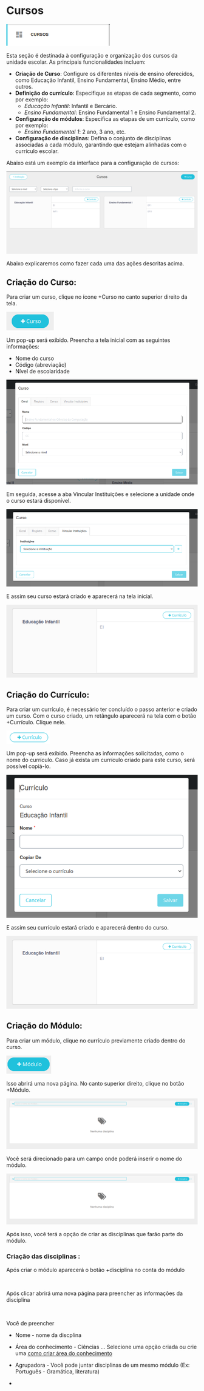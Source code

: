 # Cursos

![icone curso](../assets/imagens/curso/icone_curso.png)

Esta seção é destinada à configuração e organização dos cursos da unidade escolar. As principais funcionalidades incluem:

- **Criação de Curso**: Configure os diferentes níveis de ensino oferecidos, como Educação Infantil, Ensino Fundamental, Ensino Médio, entre outros.
- **Definição do currículo**: Especifique as etapas de cada segmento, como por exemplo: 
    - *Educação Infantil*: Infantil e Bercário.
    - *Ensino Fundamental*: Ensino Fundamental 1 e Ensino Fundamental 2.
- **Configuração de módulos**: Especifica as etapas de um currículo, como por exemplo:
    - *Ensino Fundamental 1*: 2 ano, 3 ano, etc.
- **Configuração de disciplinas**: Defina o conjunto de disciplinas associadas a cada módulo, garantindo que estejam alinhadas com o currículo escolar.

Abaixo está um exemplo da interface para a configuração de cursos:

![Tela de Configuração de Cursos](../assets/imagens/curso/telaCurso.png)

Abaixo explicaremos como fazer cada uma das ações descritas acima.

## Criação do Curso:

Para criar um curso, clique no ícone +Curso no canto superior direito da tela.

![botaoC](../assets/imagens/curso/botaoCurso.png)

Um pop-up será exibido. Preencha a tela inicial com as seguintes informações:

- Nome do curso
- Código (abreviação)
- Nível de escolaridade

![telaCurso](../assets/imagens/curso/telaCursoP.png)

Em seguida, acesse a aba Vincular Instituições e selecione a unidade onde o curso estará disponível.

![telaInst](../assets/imagens/curso/telaInst.png)

E assim seu curso estará criado e aparecerá na tela inicial.

![curso](../assets/imagens/curso/cur.png)

## Criação do Currículo:

Para criar um currículo, é necessário ter concluído o passo anterior e criado um curso. Com o curso criado, um retângulo aparecerá na tela com o botão +Currículo. Clique nele.

![botaoCurriculo](../assets/imagens/curso/botaoCur.png)

Um pop-up será exibido. Preencha as informações solicitadas, como o nome do currículo. Caso já exista um currículo criado para este curso, será possível copiá-lo.

![pC](../assets/imagens/curso/popCur.png)

E assim seu currículo estará criado e aparecerá dentro do curso.

![Sc](../assets/imagens/curso/cur.png)

## Criação do Módulo:

Para criar um módulo, clique no currículo previamente criado dentro do curso.

![botaoM](../assets/imagens/curso/botaoModulo.png)

Isso abrirá uma nova página. No canto superior direito, clique no botão +Módulo.

![PaginaMOdulo](../assets/imagens/curso/campoMOdulo.png)

Você será direcionado para um campo onde poderá inserir o nome do módulo.

![campoModulo](../assets/imagens/curso/campoMOdulo.png)

Após isso, você terá a opção de criar as disciplinas que farão parte do módulo.

### Criação das disciplinas :

Após criar o módulo aparecerá o botão +disciplina no conta do módulo

![]()

Após clicar abrirá uma nova página para preencher as informações da disciplina

![]()

Você de preencher

- Nome - nome da discplina 

- Área do conhecimento - Ciências ... Selecione uma opção criada ou crie uma [como criar área do conhecimento]()

- Agrupadora - Você pode juntar disciplinas de um mesmo módulo (Ex: Português - Gramática, literatura)

- 
